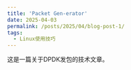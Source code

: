```yaml
---
title: 'Packet Gen-erator'
date: 2025-04-03
permalink: /posts/2025/04/blog-post-1/
tags:
  - Linux使用技巧
---
```


这是一篇关于DPDK发包的技术文章。

<!-- more -->

